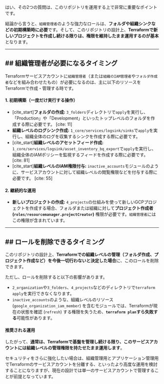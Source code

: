 はい、その2つの質問は、このリポジトリを運用する上で非常に重要なポイントです。

結論から言うと、`組織管理者`のような強力なロールは、**フォルダや組織シンクなどの初期構築時に必要**です。そして、このリポジトリの設計上、**Terraformで新しいプロジェクトを作成し続ける限りは、権限を維持したまま運用するのが基本**となります。

---
## ## 組織管理者が必要になるタイミング

Terraformサービスアカウントに`組織管理者`（または`組織のIAM管理者`や`フォルダ作成者`などを組み合わせたもの）が必要になるのは、主に以下のリソースをTerraformで作成・管理する時です。

#### **1. 初期構築（一度だけ実行する操作）**

* [cite_start]**フォルダの作成:** `3_folders`ディレクトリで`apply`を実行し、「Production」や「Development」といったトップレベルのフォルダを作成する際に必要です。 [cite: 11]
* **組織レベルのログシンク作成:** `1_core/services/logsink/sinks`で`apply`を実行し、組織全体のログを収集するシンクを作成する際に必要です。
* [cite_start]**組織レベルのアセットフィード作成:** `1_core/services/logsink/asset_inventory_bq_export`で`apply`を実行し、組織全体のIAMポリシーを監視するフィードを作成する際に必要です。 [cite: 81]
* [cite_start]**組織レベルのIAM権限付与:** `inactive_accounts`モジュールのように、サービスアカウントに対して組織レベルの閲覧権限などを付与する際に必要です。 [cite: 55]

#### **2. 継続的な運用**

* **新しいプロジェクトの作成:** `4_projects`の仕組みを使って新しいGCPプロジェクトを作成する場合、フォルダまたは組織に対して**プロジェクト作成者 (`roles/resourcemanager.projectCreator`)** 権限が必要です。`組織管理者`にはこの権限が含まれています。

---
## ## ロールを削除できるタイミング

このリポジトリの設計上、**Terraformでの組織レベルの管理（フォルダ作成、プロジェクト作成など）を今後一切行わないと決定した場合**に、このロールを削除できます。

ただし、ロールを削除すると以下の影響があります。

* `2_organization`や`3_folders`、`4_projects`などのディレクトリで`terraform apply`を実行できなくなります。
* `inactive_accounts`のような、組織レベルのリソース (`google_organization_iam_member`) を含むモジュールでは、Terraformが現在の状態を確認 (`refresh`) する権限を失うため、**`terraform plan`すら失敗する**可能性があります。

#### **推奨される運用**

したがって、**通常は、Terraformで基盤を管理し続ける限り、このサービスアカウントには組織レベルの管理権限を持たせたまま運用します**。

セキュリティをさらに強化したい場合は、組織管理用とアプリケーション管理用でTerraformのサービスアカウントを分離する、といったより高度な運用を検討することになりますが、現在の設計では単一のサービスアカウントで管理することが前提となっています。